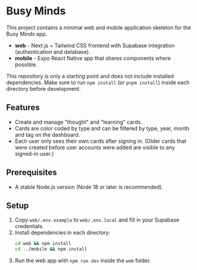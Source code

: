 # Busy Minds

This project contains a minimal web and mobile application skeleton for the Busy Minds app.

- **web** - Next.js + Tailwind CSS frontend with Supabase integration (authentication and database).
- **mobile** - Expo React Native app that shares components where possible.

This repository is only a starting point and does not include installed dependencies.
Make sure to run `npm install` (or `pnpm install`) inside each directory before development.

## Features

 - Create and manage "thought" and "learning" cards.
 - Cards are color coded by type and can be filtered by type, year, month and tag on the dashboard.
 - Each user only sees their own cards after signing in. (Older cards that were created before user accounts were added are visible to any signed-in user.)

## Prerequisites

- A stable Node.js version (Node 18 or later is recommended).

## Setup

1. Copy `web/.env.example` to `web/.env.local` and fill in your Supabase credentials.
2. Install dependencies in each directory:
   ```bash
   cd web && npm install
   cd ../mobile && npm install
   ```
3. Run the web app with `npm run dev` inside the `web` folder.
